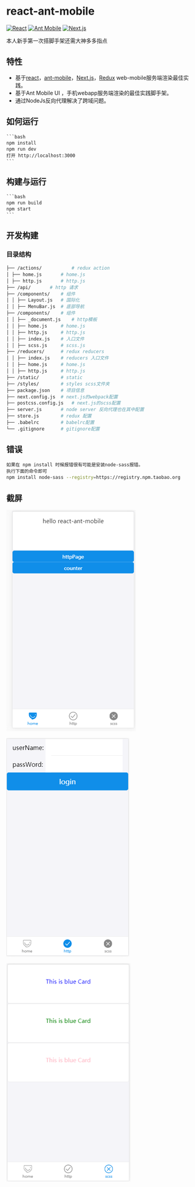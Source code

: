 # react-ant-mobile

[![React](https://img.shields.io/badge/react-^15.6.1-brightgreen.svg?style=flat-square)](https://github.com/facebook/react)
[![Ant Mobile](https://img.shields.io/badge/ant--mobile-^1.4.0-yellowgreen.svg?style=flat-square)](https://mobile.ant.design/index-cn)
[![Next.js](https://img.shields.io/badge/next-latest-orange.svg?style=flat-square)](https://github.com/zeit/next.js)

本人新手第一次搭脚手架还需大神多多指点


## 特性

-   基于[react](https://github.com/facebook/react)，[ant-mobile](https://mobile.ant.design/index-cn)，[Next.js](https://github.com/zeit/next.js)，[Redux](https://github.com/reactjs/redux) web-mobile服务端渲染最佳实践。
-   基于Ant Mobile UI ，手机webapp服务端渲染的最佳实践脚手架。
-   通过NodeJs反向代理解决了跨域问题。

## 如何运行
	```bash
	npm install
	npm run dev
	打开 http://localhost:3000
	```

## 构建与运行

	```bash
	npm run build
	npm start
	```

## 开发构建

### 目录结构

```bash
├── /actions/           # redux action
│ ├── home.js		# home.js
│ ├── http.js		# http.js
├── /api/		# http 请求
├── /components/	# 组件
│ │ ├── Layout.js	# 国际化
│ │ ├── MenuBar.js	# 底部导航
├── /components/	# 组件
│ │ ├── _document.js    # http模板
│ │ ├── home.js		# home.js
│ │ ├── http.js		# http.js
│ │ ├── index.js	# 入口文件
│ │ ├── scss.js		# scss.js
├── /reducers/		# redux reducers
│ │ ├── index.js	# reducers 入口文件
│ │ ├── home.js		# home.js
│ │ ├── http.js		# http.js
├── /static/		# static
├── /styles/		# styles scss文件夹
├── package.json	# 项目信息
├── next.config.js	# next.js的webpack配置
├── postcss.config.js	# next.js的scss配置
├── server.js		# node server 反向代理也在其中配置
├── store.js		# redux 配置
├── .babelrc		# babelrc配置
└── .gitignore		# gitignore配置
```
## 错误
```bash
如果在 npm install 时候报错很有可能是安装node-sass报错。
执行下面的命令即可
npm install node-sass --registry=https://registry.npm.taobao.org
```


## 截屏

![](screenshots/home.png)

![](screenshots/http.png)

![](screenshots/scss.png)

